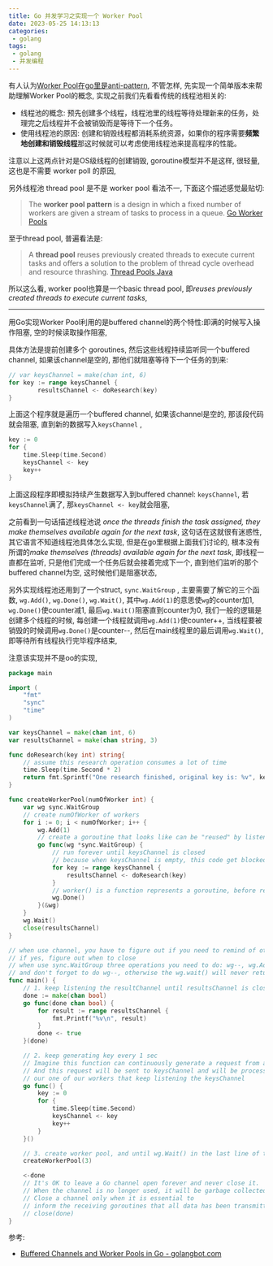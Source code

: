 ```yaml
---
title: Go 并发学习之实现一个 Worker Pool
date: 2023-05-25 14:13:13
categories:
 - golang
tags:
 - golang
 - 并发编程
---
```


有人认为[Worker Pool在go里是anti-pattern](https://youtu.be/5zXAHh5tJqQ), 不管怎样, 先实现一个简单版本来帮助理解Worker Pool的概念, 实现之前我们先看看传统的线程池相关的:

- 线程池的概念: 预先创建多个线程，线程池里的线程等待处理新来的任务，处理完之后线程并不会被销毁而是等待下一个任务。
- 使用线程池的原因: 创建和销毁线程都消耗系统资源，如果你的程序需要**频繁地创建和销毁线程**那这时候就可以考虑使用线程池来提高程序的性能。

注意以上这两点针对是OS级线程的创建销毁, goroutine模型并不是这样, 很轻量, 这也是不需要 worker poll 的原因, 

另外线程池 thread pool 是不是 worker pool 看法不一, 下面这个描述感觉最贴切:

> The **worker pool pattern** is a design in which a fixed number of workers are given a stream of tasks to process in a queue. [Go Worker Pools](https://shopify.engineering/leveraging-go-worker-pools)

至于thread pool, 普遍看法是:

> A **thread pool** reuses previously created threads to execute current tasks and offers a solution to the problem of thread cycle overhead and resource thrashing. [Thread Pools Java](https://www.geeksforgeeks.org/thread-pools-java/)

所以这么看, worker pool也算是一个basic thread pool, 即*reuses previously created threads to execute current tasks*, 

---

用Go实现Worker Pool利用的是buffered channel的两个特性:即满的时候写入操作阻塞, 空的时候读取操作阻塞, 

具体方法是提前创建多个 goroutines, 然后这些线程持续监听同一个buffered channel, 如果该channel是空的, 那他们就阻塞等待下一个任务的到来:

```go
// var keysChannel = make(chan int, 6)
for key := range keysChannel {
		resultsChannel <- doResearch(key)
}
```

上面这个程序就是遍历一个buffered channel, 如果该channel是空的, 那该段代码就会阻塞, 直到新的数据写入`keysChannel` ,

```go
key := 0
for {
	time.Sleep(time.Second)
	keysChannel <- key
	key++
}
```

上面这段程序即模拟持续产生数据写入到buffered channel: `keysChannel`, 若`keysChannel`满了, 那`keysChannel <- key`就会阻塞, 

之前看到一句话描述线程池说 *once the threads finish the task assigned, they make themselves available again for the next task*, 这句话在这就很有迷惑性, 其它语言不知道线程池具体怎么实现, 但是在go里根据上面我们讨论的, 根本没有所谓的*make themselves (threads) available again for the next task*, 即线程一直都在监听, 只是他们完成一个任务后就会接着完成下一个, 直到他们监听的那个buffered channel为空, 这时候他们是阻塞状态, 

另外实现线程池还用到了一个struct, `sync.WaitGroup` , 主要需要了解它的三个函数, `wg.Add()`, `wg.Done()`, `wg.Wait()`, 其中`wg.Add(1)`的意思使`wg`的counter加1, `wg.Done()`使counter减1,  最后`wg.Wait()`阻塞直到counter为0, 我们一般的逻辑是创建多个线程的时候, 每创建一个线程就调用`wg.Add(1)`使counter++, 当线程要被销毁的时候调用`wg.Done()`是counter--,  然后在main线程里的最后调用`wg.Wait()`, 即等待所有线程执行完毕程序结束, 

注意该实现并不是oo的实现, 

```go
package main

import (
	"fmt"
	"sync"
	"time"
)

var keysChannel = make(chan int, 6)
var resultsChannel = make(chan string, 3)

func doResearch(key int) string{
	// assume this research operation consumes a lot of time
	time.Sleep(time.Second * 2)
	return fmt.Sprintf("One research finished, original key is: %v", key)
}

func createWorkerPool(numOfWorker int) {
	var wg sync.WaitGroup
	// create numOfWorker of workers
	for i := 0; i < numOfWorker; i++ {
		wg.Add(1)
		// create a goroutine that looks like can be "reused" by listening keysChannel until keysChannel is closed
		go func(wg *sync.WaitGroup) {
			// run forever until keysChannel is closed
			// because when keysChannel is empty, this code get blocked not break loop
			for key := range keysChannel {
				resultsChannel <- doResearch(key)
			}
			// worker() is a function represents a goroutine, before return, we should make wg--
			wg.Done()
		}(&wg)
	}
	wg.Wait()
	close(resultsChannel)
}

// when use channel, you have to figure out if you need to remind of other goroutines,
// if yes, figure out when to close
// when use sync.WaitGroup three operations you need to do: wg--, wg.Add(1), wg.wait()
// and don't forget to do wg--, otherwise the wg.wait() will never return
func main() {
	// 1. keep listening the resultChannel until resultsChannel is closed
	done := make(chan bool)
	go func(done chan bool) {
		for result := range resultsChannel {
			fmt.Printf("%v\n", result)
		}
		done <- true
	}(done)

	// 2. keep generating key every 1 sec
	// Imagine this function can continuously generate a request from a client every sec
	// And this request will be sent to keysChannel and will be processed by
	// our one of our workers that keep listening the keysChannel
	go func() {
		key := 0
		for {
			time.Sleep(time.Second)
			keysChannel <- key
			key++
		}
	}()

	// 3. create worker pool, and until wg.Wait() in the last line of this function returns
	createWorkerPool(3)

	<-done
	// It's OK to leave a Go channel open forever and never close it.
	// When the channel is no longer used, it will be garbage collected.
	// Close a channel only when it is essential to
	// inform the receiving goroutines that all data has been transmitted.
	// close(done)
}
```

参考:

- [Buffered Channels and Worker Pools in Go - golangbot.com](https://golangbot.com/buffered-channels-worker-pools/)